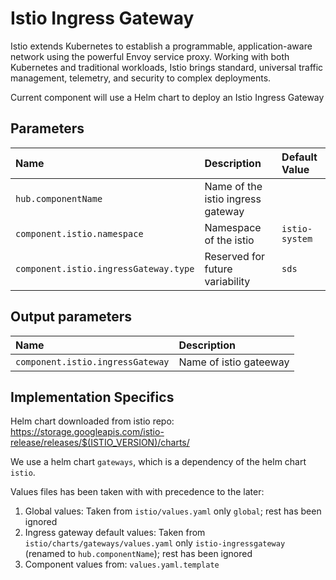 # Istio Ingress Gateway

Istio extends Kubernetes to establish a programmable, application-aware network using the powerful Envoy service proxy. Working with both Kubernetes and traditional workloads, Istio brings standard, universal traffic management, telemetry, and security to complex deployments.

Current component will use a Helm chart to deploy an Istio Ingress Gateway

## Parameters

| Name | Description | Default Value |
| :--- | :---        | :---          |
| `hub.componentName` | Name of the istio ingress gateway | |
| `component.istio.namespace` | Namespace of the istio | `istio-system` |
| `component.istio.ingressGateway.type` | Reserved for future variability | `sds` |

## Output parameters

| Name | Description |
| :--- | :---        |
| `component.istio.ingressGateway` | Name of istio gateeway |

## Implementation Specifics

Helm chart downloaded from istio repo: <https://storage.googleapis.com/istio-release/releases/$(ISTIO_VERSION)/charts/>

We use a helm chart `gateways`, which is a dependency of the helm chart `istio`.

Values files has been taken with with precedence to the later:

1. Global values: Taken from `istio/values.yaml` only `global`; rest has been ignored
2. Ingress gateway default values: Taken from `istio/charts/gateways/values.yaml` only `istio-ingressgateway` (renamed to `hub.componentName`); rest has been ignored
3. Component values from: `values.yaml.template`
